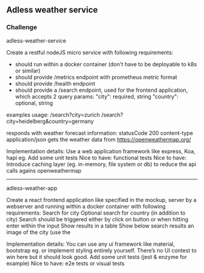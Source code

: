 ## Adless weather service
### Challenge

adless-weather-service

Create a restful nodeJS micro service with following requirements:

- should run within a docker container (don't have to be deployable to k8s or similar)
- should provide /metrics endpoint with prometheus metric format
- should provide /health endpoint
- should provide a /search endpoint, used for the frontend application, which accepts 2 query params:
"city": required, string
"country": optional, string

 examples usage:
/search?city=zurich
/search?city=heidelberg&country=germany

responds with weather forecast information:
statusCode 200
content-type application/json
gets the weather data from https://openweathermap.org/


Implementation details:
Use a web application framework like express, Koa, hapi eg.
Add some unit tests
Nice to have: functional tests
Nice to have: Introduce caching layer (eg. in-memory, file system or db) to reduce the api calls agains openweathermap

---

adless-weather-app

Create a react frontend application like specified in the mockup, server by a webserver and running within a docker container with following requirements:
Search for city
Optional search for country (in addition to city)
Search should be triggered either by click on button or when hitting enter within the input
Show results in a table
Show below search results an image of the city (use the 

Implementation details:
You can use any ui framework like material, bootstrap eg. or implement styling entirely yourself. There’s no UI contest to win here but it should look good.
Add some unit tests (jest & enzyme for example)
Nice to have: e2e tests or visual tests